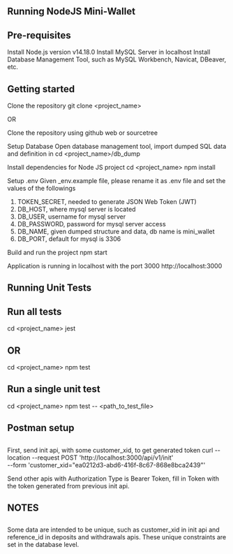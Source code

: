 
## Running NodeJS Mini-Wallet
## ##########################

## Pre-requisites
Install Node.js version v14.18.0
Install MySQL Server in localhost
Install Database Management Tool, such as MySQL Workbench, Navicat, DBeaver, etc.


## Getting started

Clone the repository
git clone  <git lab template url> <project_name>

OR

Clone the repository using github web or sourcetree


Setup Database
Open database management tool, import dumped SQL data and definition in
cd <project_name>/db_dump


Install dependencies for Node JS project
cd <project_name>
npm install


Setup .env
Given _env.example file, please rename it as .env file and set the values of the followings
1. TOKEN_SECRET, needed to generate JSON Web Token (JWT)
2. DB_HOST, where mysql server is located
3. DB_USER, username for mysql server
4. DB_PASSWORD, password for mysql server access
5. DB_NAME, given dumped structure and data, db name is mini_wallet
6. DB_PORT, default for mysql is 3306


Build and run the project
npm start


Application is running in localhost with the port 3000
http://localhost:3000


## Running Unit Tests
## ##################

## Run all tests

cd <project_name>
jest

## OR

cd <project_name>
npm test

## Run a single unit test

cd <project_name>
npm test -- <path_to_test_file>



## Postman setup
## #############

First, send init api, with some customer_xid, to get generated token
curl --location --request POST 'http://localhost:3000/api/v1/init' \
--form 'customer_xid="ea0212d3-abd6-416f-8c67-868e8bca2439"'

Send other apis with Authorization Type is Bearer Token, fill in Token with the token generated from previous init api.


## NOTES
## #####

Some data are intended to be unique, such as customer_xid in init api and reference_id in deposits and withdrawals apis.
These unique constraints are set in the database level.